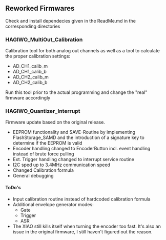 <h2>Reworked Firmwares</h2>
<p>Check and install dependecies given in the ReadMe.md in the corresponding directories</p>
<h3>HAGIWO_MultiOut_Calibration</h3>
<p>Calibration tool for both analog out channels as well as a tool to calculate the proper calibration settings:</p>
<ul>
	<li>AD_CH1_calib_m</li>
	<li>AD_CH1_calib_b</li>
	<li>AD_CH2_calib_m</li>
	<li>AD_CH2_calib_b</li>
</ul>
<p>Run this tool prior to the actual programming and change the "real" firmware accordingly</p>
<h3>HAGIWO_Quantizer_Interrupt</h3>
<p>Firmware update based on the original release.</p>
<ul>
	<li>EEPROM functionality and SAVE-Routine by implementing FlashStorage_SAMD and the introduction of a signature key to determine if the EEPROM is valid</li>
	<li>Encoder handling changed to EncoderButton incl. event handling instead of brute force pulling</li>
	<li>Ext. Trigger handling changed to interrupt service routine</li>
	<li>I2C sped up to 3.4MHz communication speed</li>
	<li>Changed Calibration formula</li>
	<li>General debugging</li>
</ul>
<h4>ToDo's</h4>
<ul>
	<li>Input calibration routine instead of hardcoded calibration formula</li>
	<li>Additional envelope generator modes:
		<ul>
			<li>Gate</li>
			<li>Trigger</li>
			<li>ASR</li>
		</ul>
	</li>
	<li>The XIAO still kills itself when turning the encoder too fast. It's also an issue in the original firmware, I still haven't figured out the reason.</li>
</ul>